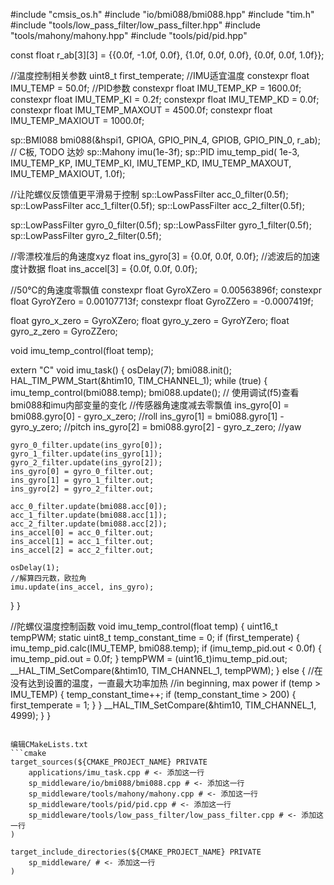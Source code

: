 #include "cmsis_os.h"
#include "io/bmi088/bmi088.hpp"
#include "tim.h"
#include "tools/low_pass_filter/low_pass_filter.hpp"
#include "tools/mahony/mahony.hpp"
#include "tools/pid/pid.hpp"

const float r_ab[3][3] = {{0.0f, -1.0f, 0.0f}, {1.0f, 0.0f, 0.0f}, {0.0f, 0.0f, 1.0f}};

//温度控制相关参数
uint8_t first_temperate;
//IMU适宜温度
constexpr float IMU_TEMP = 50.0f;
//PID参数
constexpr float IMU_TEMP_KP = 1600.0f;
constexpr float IMU_TEMP_KI = 0.2f;
constexpr float IMU_TEMP_KD = 0.0f;
constexpr float IMU_TEMP_MAXOUT = 4500.0f;
constexpr float IMU_TEMP_MAXIOUT = 1000.0f;

sp::BMI088 bmi088(&hspi1, GPIOA, GPIO_PIN_4, GPIOB, GPIO_PIN_0, r_ab);  // C板, TODO 达妙
sp::Mahony imu(1e-3f);
sp::PID imu_temp_pid(
  1e-3, IMU_TEMP_KP, IMU_TEMP_KI, IMU_TEMP_KD, IMU_TEMP_MAXOUT, IMU_TEMP_MAXIOUT, 1.0f);

//让陀螺仪反馈值更平滑易于控制
sp::LowPassFilter acc_0_filter(0.5f);
sp::LowPassFilter acc_1_filter(0.5f);
sp::LowPassFilter acc_2_filter(0.5f);

sp::LowPassFilter gyro_0_filter(0.5f);
sp::LowPassFilter gyro_1_filter(0.5f);
sp::LowPassFilter gyro_2_filter(0.5f);

//零漂校准后的角速度xyz
float ins_gyro[3] = {0.0f, 0.0f, 0.0f};
//滤波后的加速度计数据
float ins_accel[3] = {0.0f, 0.0f, 0.0f};

//50℃的角速度零飘值
constexpr float GyroXZero = 0.00563896f;
constexpr float GyroYZero = 0.00107713f;
constexpr float GyroZZero = -0.0007419f;

float gyro_x_zero = GyroXZero;
float gyro_y_zero = GyroYZero;
float gyro_z_zero = GyroZZero;

void imu_temp_control(float temp);

extern "C" void imu_task()
{
  osDelay(7);
  bmi088.init();
  HAL_TIM_PWM_Start(&htim10, TIM_CHANNEL_1);
  while (true) {
    imu_temp_control(bmi088.temp);
    bmi088.update();
    // 使用调试(f5)查看bmi088和imu内部变量的变化
    //传感器角速度减去零飘值
    ins_gyro[0] = bmi088.gyro[0] - gyro_x_zero;  //roll
    ins_gyro[1] = bmi088.gyro[1] - gyro_y_zero;  //pitch
    ins_gyro[2] = bmi088.gyro[2] - gyro_z_zero;  //yaw

    gyro_0_filter.update(ins_gyro[0]);
    gyro_1_filter.update(ins_gyro[1]);
    gyro_2_filter.update(ins_gyro[2]);
    ins_gyro[0] = gyro_0_filter.out;
    ins_gyro[1] = gyro_1_filter.out;
    ins_gyro[2] = gyro_2_filter.out;

    acc_0_filter.update(bmi088.acc[0]);
    acc_1_filter.update(bmi088.acc[1]);
    acc_2_filter.update(bmi088.acc[2]);
    ins_accel[0] = acc_0_filter.out;
    ins_accel[1] = acc_1_filter.out;
    ins_accel[2] = acc_2_filter.out;

    osDelay(1);
    //解算四元数，欧拉角
    imu.update(ins_accel, ins_gyro);
  }
}

//陀螺仪温度控制函数
void imu_temp_control(float temp)
{
  uint16_t tempPWM;
  static uint8_t temp_constant_time = 0;
  if (first_temperate) {
    imu_temp_pid.calc(IMU_TEMP, bmi088.temp);
    if (imu_temp_pid.out < 0.0f) {
      imu_temp_pid.out = 0.0f;
    }
    tempPWM = (uint16_t)imu_temp_pid.out;
    __HAL_TIM_SetCompare(&htim10, TIM_CHANNEL_1, tempPWM);
  }
  else {
    //在没有达到设置的温度，一直最大功率加热
    //in beginning, max power
    if (temp > IMU_TEMP) {
      temp_constant_time++;
      if (temp_constant_time > 200) {
        first_temperate = 1;
      }
    }
    __HAL_TIM_SetCompare(&htim10, TIM_CHANNEL_1, 4999);
  }
}


```

编辑CMakeLists.txt
```cmake
target_sources(${CMAKE_PROJECT_NAME} PRIVATE
    applications/imu_task.cpp # <- 添加这一行
    sp_middleware/io/bmi088/bmi088.cpp # <- 添加这一行
    sp_middleware/tools/mahony/mahony.cpp # <- 添加这一行
    sp_middleware/tools/pid/pid.cpp # <- 添加这一行
    sp_middleware/tools/low_pass_filter/low_pass_filter.cpp # <- 添加这一行
)

target_include_directories(${CMAKE_PROJECT_NAME} PRIVATE
    sp_middleware/ # <- 添加这一行
)
```